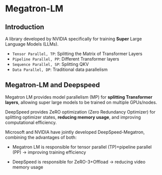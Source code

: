 # Megatron-LM
## Introduction
A library developed by NVIDIA specifically for training **Super** Large Language Models (LLMs).
- ``Tensor Parallel, TP``: Splitting the Matrix of Transformer Layers
- ``Pipeline Parallel, PP``: Different Transformer layers
- ``Sequence Parallel, SP``: Splitting QKV
- ``Data Parallel, DP``: Traditional data parallelism

## Megatron-LM and Deepspeed
Megatron LM provides model parallelism (MP) for **splitting Transformer layers**, allowing super large models to be trained on multiple GPUs/nodes.

DeepSpeed provides ZeRO optimization (Zero Redundancy Optimizer) for splitting optimizer states, **reducing memory usage**, and improving computational efficiency.

Microsoft and NVIDIA have jointly developed DeepSpeed-Megatron, combining the advantages of both: 

- Megatron LM is responsible for tensor parallel (TP)+pipeline parallel (PP) → improving training efficiency

- DeepSpeed is responsible for ZeRO-3+Offload → reducing video memory usage